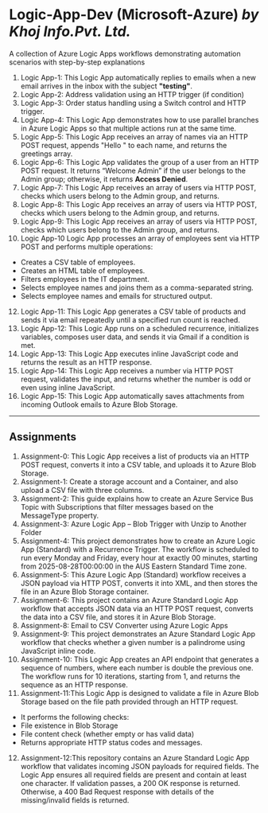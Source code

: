 # Logic-App-Dev (Microsoft-Azure) _by Khoj Info.Pvt. Ltd._
A collection of Azure Logic Apps workflows demonstrating automation scenarios with step-by-step explanations

1) Logic App-1: This Logic App automatically replies to emails when a new email arrives in the inbox with the subject **"testing"**.
2) Logic App-2: Address validation using an HTTP trigger (if condition)
3) Logic App-3: Order status handling using a Switch control and HTTP trigger.
4) Logic App-4: This Logic App demonstrates how to use parallel branches in Azure Logic Apps so that multiple actions run at the same time.
5) Logic App-5: This Logic App receives an array of names via an HTTP POST request, appends "Hello " to each name, and returns the greetings array.
6) Logic App-6: This Logic App validates the group of a user from an HTTP POST request. It returns “Welcome Admin” if the user belongs to the Admin group; otherwise, it returns **Access Denied**.
7) Logic App-7: This Logic App receives an array of users via HTTP POST, checks which users belong to the Admin group, and returns.
8) Logic App-8: This Logic App receives an array of users via HTTP POST, checks which users belong to the Admin group, and returns.
9) Logic App-9: This Logic App receives an array of users via HTTP POST, checks which users belong to the Admin group, and returns.
10) Logic App-10 Logic App processes an array of employees sent via HTTP POST and performs multiple operations:
  - Creates a CSV table of employees.
  - Creates an HTML table of employees.
  - Filters employees in the IT department.
  - Selects employee names and joins them as a comma-separated string.
  - Selects employee names and emails for structured output.
  
12) Logic App-11: This Logic App generates a CSV table of products and sends it via email repeatedly until a specified run count is reached.
13) Logic App-12: This Logic App runs on a scheduled recurrence, initializes variables, composes user data, and sends it via Gmail if a condition is met.
14) Logic App-13: This Logic App executes inline JavaScript code and returns the result as an HTTP response.
15) Logic App-14: This Logic App receives a number via HTTP POST request, validates the input, and returns whether the number is odd or even using inline JavaScript.
16) Logic App-15: This Logic App automatically saves attachments from incoming Outlook emails to Azure Blob Storage.

---
## Assignments
1) Assignment-0: This Logic App receives a list of products via an HTTP POST request, converts it into a CSV table, and uploads it to Azure Blob Storage.
2) Assignment-1: Create a storage account and a Container, and also upload a CSV file with three columns.
3) Assignment-2: This guide explains how to create an Azure Service Bus Topic with Subscriptions that filter messages based on the MessageType property.
4) Assignment-3: Azure Logic App – Blob Trigger with Unzip to Another Folder
5) Assignment-4: This project demonstrates how to create an Azure Logic App (Standard) with a Recurrence Trigger. The workflow is scheduled to run every Monday and Friday, every hour at exactly 00 minutes, starting from 2025-08-28T00:00:00 in the AUS Eastern Standard Time zone.
6) Assignment-5: This Azure Logic App (Standard) workflow receives a JSON payload via HTTP POST, converts it into XML, and then stores the file in an Azure Blob Storage container.
7) Assignment-6: This project contains an Azure Standard Logic App workflow that accepts JSON data via an HTTP POST request, converts the data into a CSV file, and stores it in Azure Blob Storage.
8) Assignment-8: Email to CSV Converter using Azure Logic Apps
9) Assignment-9: This project demonstrates an Azure Standard Logic App workflow that checks whether a given number is a palindrome using JavaScript inline code.
10) Assignment-10: This Logic App creates an API endpoint that generates a sequence of numbers, where each number is double the previous one.
The workflow runs for 10 iterations, starting from 1, and returns the sequence as an HTTP response.
11) Assignment-11:This Logic App is designed to validate a file in Azure Blob Storage based on the file path provided through an HTTP request.
  - It performs the following checks:
  - File existence in Blob Storage
  - File content check (whether empty or has valid data)
  - Returns appropriate HTTP status codes and messages.

12) Assignment-12:This repository contains an Azure Standard Logic App workflow that validates incoming JSON payloads for required fields.
The Logic App ensures all required fields are present and contain at least one character. If validation passes, a 200 OK response is returned. Otherwise, a 400 Bad Request response with details of the missing/invalid fields is returned.


